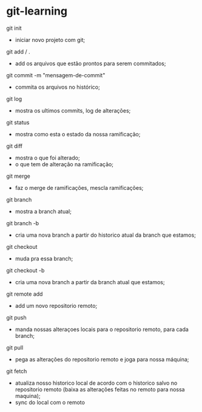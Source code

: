 # git-learning

git init 
- iniciar novo projeto com git;

git add <nome do arquivo> / .
- add os arquivos que estão prontos para serem commitados;

git commit -m "mensagem-de-commit"
- commita os arquivos no histórico;

git log
- mostra os ultimos commits, log de alterações;

git status
- mostra como esta o estado da nossa ramificação;

git diff
- mostra o que foi alterado;
- o que tem de alteração na ramificação; 

git merge
- faz o merge de ramificações, mescla ramificações;

git branch
- mostra a branch atual;

git branch -b <nome-da-branch>
- cria uma nova branch a partir do historico atual da branch que estamos;

git checkout <nome-branch>
- muda pra essa branch;

git checkout -b <nome-nova-branch>
- cria uma nova branch a partir da branch atual que estamos;

git remote add <nome-remoto> <url>
- add um novo repositorio remoto;

git push <nome-remoto> <nome-da-branch>
- manda nossas alteraçoes locais para o repositorio remoto, para cada branch;

git pull <nome-remoto> <nome-da-branch>
- pega as alterações do repositorio remoto e joga para nossa máquina; 

git fetch
- atualiza nosso historico local de acordo com o historico salvo no repositorio remoto (baixa as alterações feitas no remoto para nossa maquina);
- sync do local com o remoto


